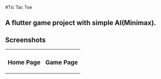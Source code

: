 #Tic Tac Toe

## A flutter game project with simple AI(Minimax).

## Screenshots

<table>
    <tr>
        <th><h3><b>Home Page</b></h3></th>
        <th><h3><b>Game Page</b></h3></th>
    </tr>
</table>

